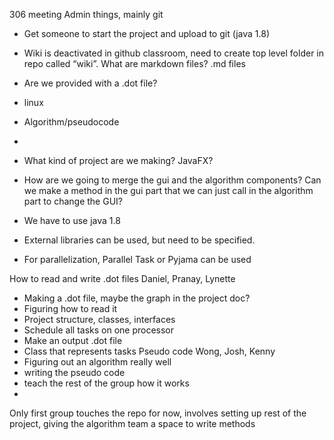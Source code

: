306 meeting
Admin things, mainly git
- Get someone to start the project and upload to git (java 1.8)
- Wiki is deactivated in github classroom, need to create top level folder in repo called “wiki”.
What are markdown files? .md files
- Are we provided with a .dot file?
- linux

- Algorithm/pseudocode
-
- What kind of project are we making? JavaFX?
- How are we going to merge the gui and the algorithm components? Can we make a method in
the gui part that we can just call in the algorithm part to change the GUI?

- We have to use java 1.8
- External libraries can be used, but need to be specified.
- For parallelization, Parallel Task or Pyjama can be used

How to read and write .dot files
Daniel, Pranay, Lynette
- Making a .dot file, maybe the graph in the project doc?
- Figuring how to read it
- Project structure, classes, interfaces
- Schedule all tasks on one processor
- Make an output .dot file
- Class that represents tasks
Pseudo code
Wong, Josh, Kenny
- Figuring out an algorithm really well
- writing the pseudo code
- teach the rest of the group how it works
-

Only first group touches the repo for now, involves setting up rest of the project, giving the algorithm
team a space to write methods
